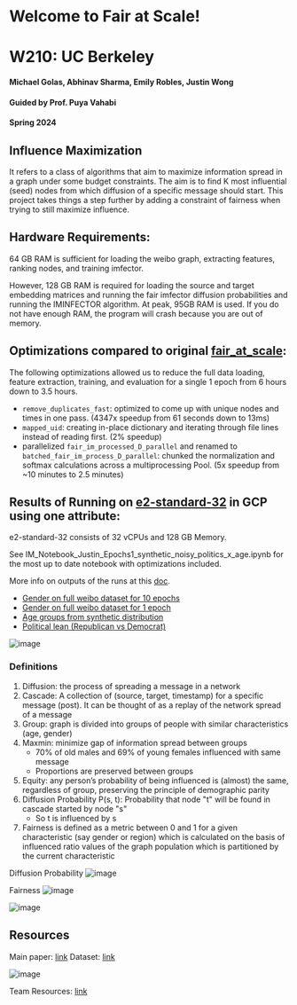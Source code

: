 # Welcome to Fair at Scale!

# W210: UC Berkeley
#### Michael Golas, Abhinav Sharma, Emily Robles, Justin Wong
#### Guided by Prof. Puya Vahabi
#### Spring 2024


## Influence Maximization
It refers to a class of algorithms that aim to maximize information spread in a graph under some budget constraints.
The aim is to find K most influential (seed) nodes from which diffusion of a specific message should start.
This project takes things a step further by adding a constraint of fairness when trying to still maximize influence.

## Hardware Requirements:
64 GB RAM is sufficient for loading the weibo graph, extracting features, ranking nodes, and training imfector.

However, 128 GB RAM is required for loading the source and target embedding matrices and running the fair imfector diffusion probabilities and running the IMINFECTOR algorithm. At peak, 95GB RAM is used. If you do not have enough RAM, the program will crash because you are out of memory.

## Optimizations compared to original [fair_at_scale](https://github.com/yu-ting-feng/fair_at_scale):
The following optimizations allowed us to reduce the full data loading, feature extraction, training, and evaluation for a single 1 epoch from 6 hours down to 3.5 hours.
- `remove_duplicates_fast`: optimized to come up with unique nodes and times in one pass. (4347x speedup from 61 seconds down to 13ms)
- `mapped_uid`: creating in-place dictionary and iterating through file lines instead of reading first. (2% speedup)
- parallelized `fair_im_processed_D_parallel` and renamed to `batched_fair_im_process_D_parallel`: chunked the normalization and softmax calculations across a multiprocessing Pool. (5x speedup from ~10 minutes to 2.5 minutes)


## Results of Running on [e2-standard-32](https://cloud.google.com/compute/docs/general-purpose-machines#e2_machine_types_table) in GCP using one attribute:
e2-standard-32 consists of 32 vCPUs and 128 GB Memory.

See IM_Notebook_Justin_Epochs1_synthetic_noisy_politics_x_age.ipynb for the most up to date notebook with optimizations included.

More info on outputs of the runs at this [doc](https://docs.google.com/document/d/13kgl_4QY2T9ODUrLtasu9MxsyAUduMjZT5W6Rg0m190/edit).
- [Gender on full weibo dataset for 10 epochs](https://console.cloud.google.com/storage/browser/fair-influence-maximization-mounted/data/Data/Weibo/Output_Full-attempt_2024-03-12?pageState=(%22StorageObjectListTable%22:(%22f%22:%22%255B%255D%22))&hl=en&project=d4w3-369005)
- [Gender on full weibo dataset for 1 epoch](https://console.cloud.google.com/storage/browser/fair-influence-maximization-mounted/data/Data/Weibo/Output_Full-attempt_2024-03-12_epoch1?pageState=(%22StorageObjectListTable%22:(%22f%22:%22%255B%255D%22))&hl=en&project=d4w3-369005)
- [Age groups from synthetic distribution](https://console.cloud.google.com/storage/browser/fair-influence-maximization-mounted/data/Data/Weibo/Output_Full-attempt_2024-03-30_synethic_age?pageState=(%22StorageObjectListTable%22:(%22f%22:%22%255B%255D%22))&hl=en&project=d4w3-369005)
- [Political lean (Republican vs Democrat)](https://console.cloud.google.com/storage/browser/fair-influence-maximization-mounted/data/Data/Weibo/Output_Full-attempt_2024-03-30_synethic_political_position?pageState=(%22StorageObjectListTable%22:(%22f%22:%22%255B%255D%22))&hl=en&project=d4w3-369005)

![image](https://github.com/abhisha1991/fair_at_scale/assets/10823325/15ebb264-919f-4e70-8fb9-f386894c356f)

### Definitions
1. Diffusion: the process of spreading a message in a network
2. Cascade: A collection of (source, target, timestamp) for a specific message (post). It can be thought of as a replay of the network spread of a message
3. Group: graph is divided into groups of people with similar characteristics (age, gender)
4. Maxmin: minimize gap of information spread between groups
   - 70% of old males and 69% of young females influenced with same message
   - Proportions are preserved between groups
5. Equity: any person’s probability of being influenced is (almost) the same, regardless of group, preserving the principle of demographic parity
6. Diffusion Probability P(s, t): Probability that node "t" will be found in cascade started by node "s"
   - So t is influenced by s
7. Fairness is defined as a metric between 0 and 1 for a given characteristic (say gender or region) which is calculated on the basis of influenced ratio values of the graph population which is partitioned by the current characteristic 

Diffusion Probability
![image](https://github.com/abhisha1991/fair_at_scale/assets/10823325/3abaec34-5a22-4da2-8ddf-b0c55403e9ba)

Fairness
![image](https://github.com/abhisha1991/fair_at_scale/assets/10823325/a7b9c497-9d7c-473a-9b58-e539d3e15f21)

![image](https://github.com/abhisha1991/fair_at_scale/assets/10823325/229ea178-03dd-4bb0-a871-7928e9df4580)


## Resources
Main paper: [link](https://arxiv.org/pdf/2306.01587.pdf)
Dataset: [link](https://drive.google.com/file/d/1AFuShgAdyoqodqR1oFlCRp7okEYDdeLt/view)


![image](https://github.com/abhisha1991/fair_at_scale/assets/10823325/9b2a79fd-4d81-411b-8c91-c06d57756ac0)

Team Resources: [link](https://drive.google.com/drive/u/0/folders/1KeuMFnr6hQwNyUvglY103j8hvADN9pzC)
